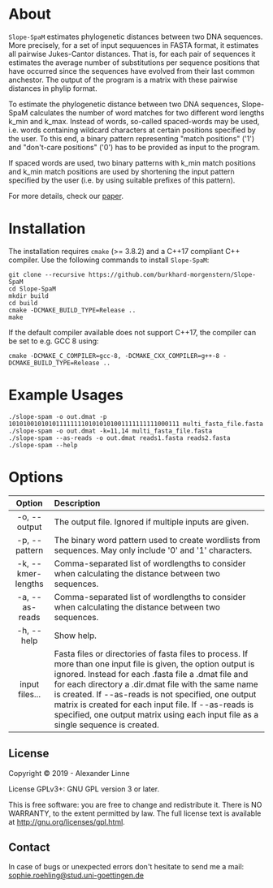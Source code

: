 # About

`Slope-SpaM` estimates phylogenetic distances between two DNA sequences. More precisely, for a set of input sequuences in FASTA format, it estimates all pairwise Jukes-Cantor distances. That is, for each pair of sequences it estimates the average number of substitutions per sequence positions that have occurred since the sequences have evolved from their last common anchestor. The output of the program is a matrix with these pairwise distances in phylip format.

To estimate the phylogenetic distance between two DNA sequences, Slope-SpaM calculates the number of word matches for two different word lengths k_min and k_max. Instead of words, so-called spaced-words may be used, i.e. words containing wildcard characters at certain positions specified by the user. To this end, a binary pattern representing "match positions" ('1') and "don't-care positions" ('0') has to be provided as input to the program.

If spaced words are used, two binary patterns with k_min match positions and k_min match positions are used by shortening the input pattern specified by the user (i.e. by using suitable prefixes of this pattern). 

For more details, check our [paper](https://www.biorxiv.org/content/10.1101/527515v1).
  
# Installation

The installation requires `cmake` (>= 3.8.2) and a C++17 compliant C++ compiler. Use the following commands to install `Slope-SpaM`:

	git clone --recursive https://github.com/burkhard-morgenstern/Slope-SpaM
	cd Slope-SpaM
	mkdir build
	cd build
	cmake -DCMAKE_BUILD_TYPE=Release ..
	make

If the default compiler available does not support C++17, the compiler can be set to e.g. GCC 8 using:

	cmake -DCMAKE_C_COMPILER=gcc-8, -DCMAKE_CXX_COMPILER=g++-8 -DCMAKE_BUILD_TYPE=Release ..

# Example Usages

	./slope-spam -o out.dmat -p 10101001010101111111101010101001111111111000111 multi_fasta_file.fasta
	./slope-spam -o out.dmat -k=11,14 multi_fasta_file.fasta
	./slope-spam --as-reads -o out.dmat reads1.fasta reads2.fasta
	./slope-spam --help
	
# Options

Option | Description
:---: | :---
-o, --output | The output file. Ignored if multiple inputs are given.
-p, --pattern | The binary word pattern used to create wordlists from sequences. May only include '0' and '1' characters.
-k, --kmer-lengths | Comma-separated list of wordlengths to consider when calculating the distance between two sequences.
-a, --as-reads | Comma-separated list of wordlengths to consider when calculating the distance between two sequences.
-h, --help | Show help.
input files... | Fasta files or directories of fasta files to process. If more than one input file is given, the option output is ignored. Instead for each .fasta file a .dmat file and for each directory a .dir.dmat file with the same name is created. If --as-reads is not specified, one output matrix is created for each input file. If --as-reads is specified, one output matrix using each input file as a single sequence is created.

## License

Copyright © 2019 - Alexander Linne

License GPLv3+: GNU GPL version 3 or later.

This is free software: you are free to change and redistribute it. There is NO WARRANTY, to the extent permitted by law. The full license text is available at <http://gnu.org/licenses/gpl.html>.

## Contact

In case of bugs or unexpected errors don't hesitate to send me a mail: sophie.roehling@stud.uni-goettingen.de
  
